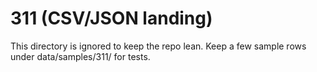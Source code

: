 # 311 (CSV/JSON landing)
This directory is ignored to keep the repo lean.
Keep a few sample rows under data/samples/311/ for tests.